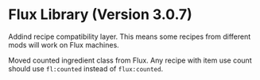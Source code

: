 # Flux Library (Version 3.0.7)

Addind recipe compatibility layer.
This means some recipes from different mods will work on Flux machines.

Moved counted ingredient class from Flux.
Any recipe with item use count should use `fl:counted` instead of `flux:counted`. 